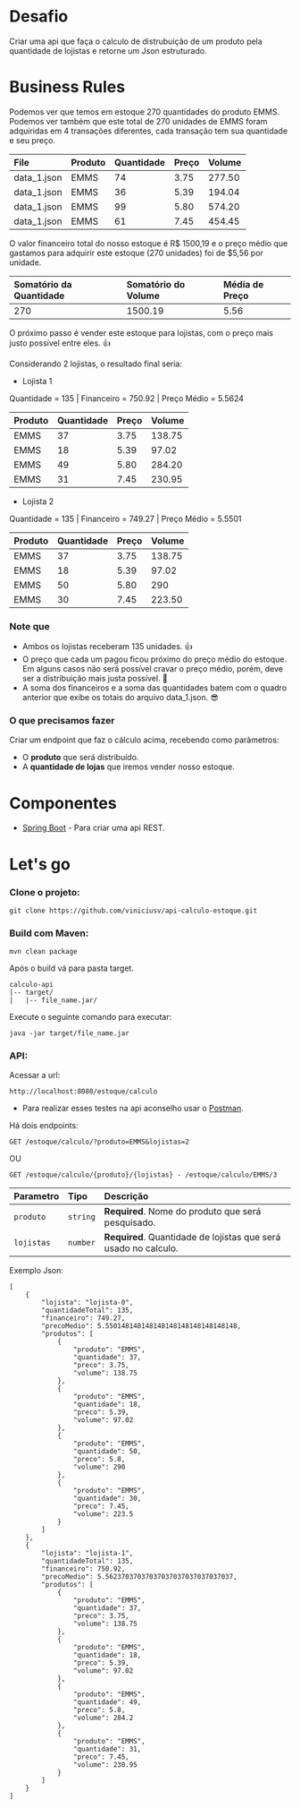 # Desafio

Criar uma api que faça o calculo de distrubuição de um produto pela quantidade de lojistas e retorne um Json estruturado.

# Business Rules 
Podemos ver que temos em estoque 270 quantidades do produto EMMS. Podemos ver também que este total de 270 unidades de EMMS
foram adquiridas em 4 transações diferentes, cada transação tem sua quantidade e seu preço.

| File | Produto | Quantidade | Preço | Volume
| :--- | :--- | :--- | :--- | :--- |
| data_1.json | EMMS | 74 | 3.75 | 277.50 |
| data_1.json | EMMS | 36 | 5.39 | 194.04 |
| data_1.json | EMMS | 99 | 5.80 | 574.20 |
| data_1.json | EMMS | 61 | 7.45 | 454.45 |

O valor financeiro total do nosso estoque é R$ 1500,19 e o preço médio que gastamos para adquirir este estoque (270 unidades) foi de $5,56 por unidade.

| Somatório da Quantidade | Somatório do Volume | Média de Preço |
| :--- | :--- | :--- | 
| 270 | 1500.19 | 5.56 |

O próximo passo é vender este estoque para lojistas, com o preço mais justo possível entre eles. :thumbsup:

Considerando 2 lojistas, o resultado final seria:

*  Lojista 1 

Quantidade = 135 | Financeiro = 750.92 | Preço Médio = 5.5624

| Produto | Quantidade | Preço | Volume |
| :--- | :--- | :--- | :--- |
| EMMS | 37 | 3.75 | 138.75 |
| EMMS | 18 | 5.39 | 97.02 |
| EMMS | 49 | 5.80 | 284.20 |
| EMMS | 31 | 7.45 | 230.95 |


*  Lojista 2

Quantidade = 135 | Financeiro = 749.27 | Preço Médio = 5.5501

| Produto | Quantidade | Preço | Volume |
| :--- | :--- | :--- | :--- |
| EMMS | 37 | 3.75 | 138.75 |
| EMMS | 18 | 5.39 | 97.02 |
| EMMS | 50 | 5.80 | 290 |
| EMMS | 30 | 7.45 | 223.50 |

### Note que
* Ambos os lojistas receberam 135 unidades. :thumbsup:
* O preço que cada um pagou ficou próximo do preço médio do estoque. Em alguns casos
não será possível cravar o preço médio, porém, deve ser a distribuição mais justa possível.  :triumph:
* A soma dos financeiros e a soma das quantidades batem com o quadro anterior que exibe
os totais do arquivo data_1.json.  :sunglasses:

### O que precisamos fazer
Criar um endpoint que faz o cálculo acima, recebendo como parâmetros:
* O **produto** que será distribuído.
* A **quantidade de lojas** que iremos vender nosso estoque.


# Componentes 

* [Spring Boot](https://spring.io/projects/spring-boot) - Para criar uma api REST.

# Let's go
### Clone o projeto:

```
git clone https://github.com/viniciusv/api-calculo-estoque.git
```

### Build com Maven:
```
mvn clean package
```

Após o build vá para pasta target.
```
calculo-api
|-- target/
|   |-- file_name.jar/
```
Execute o seguinte comando para executar:
```
java -jar target/file_name.jar
```

### API:
Acessar a url:
```
http://localhost:8080/estoque/calculo
```
* Para realizar esses testes na api aconselho usar o [Postman](https://www.getpostman.com/).

Há dois endpoints:

```http
GET /estoque/calculo/?produto=EMMS&lojistas=2
```

OU

```http
GET /estoque/calculo/{produto}/{lojistas} - /estoque/calculo/EMMS/3
```

| Parametro | Tipo | Descrição |
| :--- | :--- | :--- |
| `produto` | `string` | **Required**. Nome do produto que será pesquisado. |
| `lojistas` | `number` | **Required**. Quantidade de lojistas que será usado no calculo. |

Exemplo Json:
```
[
    {
        "lojista": "lojista-0",
        "quantidadeTotal": 135,
        "financeiro": 749.27,
        "precoMedio": 5.550148148148148148148148148148148,
        "produtos": [
            {
                "produto": "EMMS",
                "quantidade": 37,
                "preco": 3.75,
                "volume": 138.75
            },
            {
                "produto": "EMMS",
                "quantidade": 18,
                "preco": 5.39,
                "volume": 97.02
            },
            {
                "produto": "EMMS",
                "quantidade": 50,
                "preco": 5.8,
                "volume": 290
            },
            {
                "produto": "EMMS",
                "quantidade": 30,
                "preco": 7.45,
                "volume": 223.5
            }
        ]
    },
    {
        "lojista": "lojista-1",
        "quantidadeTotal": 135,
        "financeiro": 750.92,
        "precoMedio": 5.56237037037037037037037037037037,
        "produtos": [
            {
                "produto": "EMMS",
                "quantidade": 37,
                "preco": 3.75,
                "volume": 138.75
            },
            {
                "produto": "EMMS",
                "quantidade": 18,
                "preco": 5.39,
                "volume": 97.02
            },
            {
                "produto": "EMMS",
                "quantidade": 49,
                "preco": 5.8,
                "volume": 284.2
            },
            {
                "produto": "EMMS",
                "quantidade": 31,
                "preco": 7.45,
                "volume": 230.95
            }
        ]
    }
]
```
